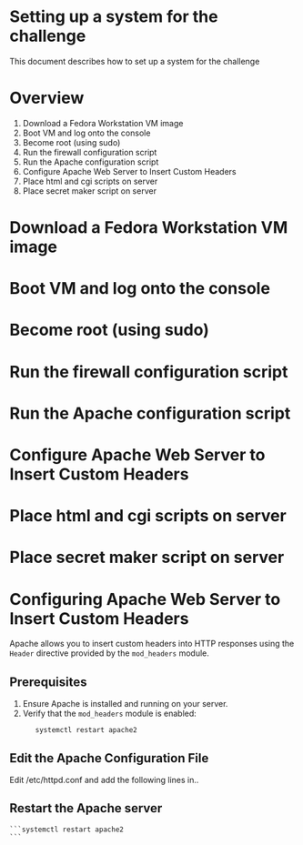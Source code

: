 # Setting up a system for the challenge
This document describes how to set up a system for the challenge

# Overview
1. Download a Fedora Workstation VM image
2. Boot VM and log onto the console
3. Become root (using sudo)
4. Run the firewall configuration script
5. Run the Apache configuration script
6. Configure Apache Web Server to Insert Custom Headers
7. Place html and cgi scripts on server
8. Place secret maker script on server


# Download a Fedora Workstation VM image
# Boot VM and log onto the console
# Become root (using sudo)
# Run the firewall configuration script
# Run the Apache configuration script
# Configure Apache Web Server to Insert Custom Headers
# Place html and cgi scripts on server
# Place secret maker script on server
# Configuring Apache Web Server to Insert Custom Headers

Apache allows you to insert custom headers into HTTP responses using the `Header` directive provided by the `mod_headers` module. 

## Prerequisites
1. Ensure Apache is installed and running on your server.
2. Verify that the `mod_headers` module is enabled:
    ```a2enmod headers
       systemctl restart apache2
    ```

## Edit the Apache Configuration File
Edit /etc/httpd.conf and add the following lines in..

## Restart the Apache server
    ```systemctl restart apache2
    ```

